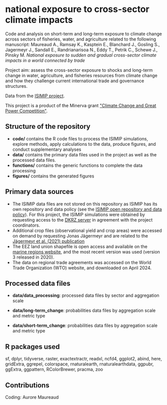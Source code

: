 # national exposure to cross-sector climate impacts

Code and analysis on short-term and long-term exposure to climate change across sectors of fisheries, water, and agriculture related to the following manuscript: 
Maureaud A., Ramsay K., Kasptein E., Blanchard J., Gosling S., Jagermeyr J., Sandall E., Randrianarisoa N., Eddy T., Petrik C., Schewe J., Pinsky M. *National exposure to sudden and gradual cross-sector climate impacts in a world connected by trade*

Project aim: assess the cross-sector exposure to shocks and long-term change in water, agriculture, and fisheries resources from climate change and how they challenge current international trade and governance structures.

Data from the [ISIMIP project](https://www.isimip.org).

This project is a product of the Minerva grant ["Climate Change and Great Power Competition"](https://minerva.defense.gov/Research/Funded-Projects/Article/2957063/climate-change-and-great-power-competition/).

## Structure of the repository

-   **code/** contains the R code files to process the ISIMIP simulations, explore methods, apply calculations to the data, produce figures, and conduct supplementary analyses
-   **data/** contains the primary data files used in the project as well as the processed data files.
-   **functions/** contains the generic functions to complete the data processing
-   **figures/** contains the generated figures

## Primary data sources

-   The ISIMIP data files are not stored on this repository as ISIMIP has its own repository and data policy (see the [ISIMIP open repository and data policy](https://www.isimip.org/gettingstarted/data-access/)). For this project, the ISIMIP simulations were obtained by requesting access to the [DKRZ server](https://www.isimip.org/dashboard/accessing-isimip-data-dkrz-server/) in agreement with the project coordinators. 
-   Additional crop files (observational yield and crop areas) were accessed on demand by requesting Jonas Jägermeyr and are related to the [Jägermeyr et al. (2021) publication](https://doi.org/10.1038/s43016-021-00400-y)
-   The EEZ land union shapefile is open access and available on the [marine regions website](https://www.marineregions.org/downloads.php), and the most recent version was used (version 3 released in 2020).
-   The data on regional trade agreements was accessed on the World Trade Organization (WTO) website, and downloaded on April 2024.

## Processed data files

-   **data/data_processing**: processed data files by sector and aggregation scale

-   **data/long-term_change**: probabilities data files by aggregation scale and metric type

-   **data/short-term_change**: probabilities data files by aggregation scale and metric type

## R packages used

sf, dplyr, tidyverse, raster, exactextractr, readxl, ncfd4, ggplot2, abind, here,
gridExtra, ggrepel, colorspace, rnaturalearth, rnaturalearthdata, ggpubr, ggExtra,
ggpattern, RColorBrewer, pracma, zoo

## Contributions

Coding: Aurore Maureaud
